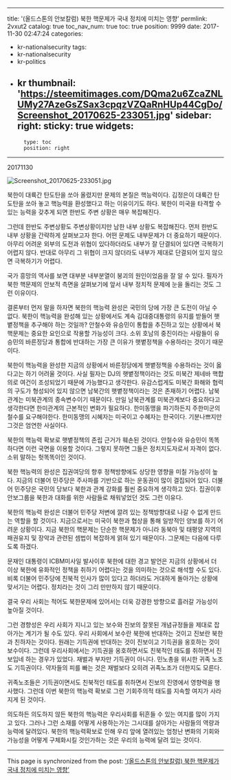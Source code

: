 
---
title: '(올드스톤의 안보칼럼) 북한 핵문제가 국내 정치에 미치는 영향'
permlink: 2vxut2
catalog: true
toc_nav_num: true
toc: true
position: 9999
date: 2017-11-30 02:47:24
categories:
- kr-nationalsecurity
tags:
- kr-nationalsecurity
- kr-politics
- kr
thumbnail: 'https://steemitimages.com/DQma2u6ZcaZNLUMy27AzeGsZSax3cpqzVZQaRnHUp44CgDo/Screenshot_20170625-233051.jpg'
sidebar:
    right:
        sticky: true
widgets:
    -
        type: toc
        position: right
---


20171130

![Screenshot_20170625-233051.jpg](https://steemitimages.com/DQma2u6ZcaZNLUMy27AzeGsZSax3cpqzVZQaRnHUp44CgDo/Screenshot_20170625-233051.jpg)


북한이 대륙간 탄도탄을 쏘아 올렸지만 문제의 본질은 핵능력이다. 김정은이 대륙간 탄도탄을 쏘아 놓고 핵능력을 환성했다고 하는 이유이기도 하다. 북한이 미국을 타격할 수 있는 능력을 갖추게 되면 한반도 주변 상황은 매우 복잡해진다. 

그런데 한반도 주변상황도 주변상황이지만 남한 내부 상황도 복잡해진다. 먼저 한반도 내부 상황을 간략하게 살펴보고자 한다. 어떤 문제도 내부문제가 더 중요하기 때문이다. 아무리 어려운 외부의 도전과 위협이 있다하더라도 내부가 잘 단결되어 있다면 극복하기 어렵지 않다. 반대로 아무리 그 위협이 크지 않더라도 내부가 제대로 단결되어 있지 않으면 극복하기가 어렵다. 

국가 흥망의 역사를 보면 대부분 내부분열이 붕괴의 원인이었음을 잘 알 수 있다. 필자가 북한 핵문제의 안보적 측면을 살펴보기에 앞서 내부 정치적 문제에 눈을 돌리는 것도 그런 이유이다. 

결론부터 먼저 말을 하자면 북한의 핵능력 완성은 국민의 당에 가장 큰 도전이 아닐 수 없다. 북한이 핵능력을 완성해 있는 상황에서도 계속 김대중대통령의 유지를 받들어 햇볕정책을 추구해야 하는 것일까? 안철수와 유승민이 통합을 추진하고 있는 상황에서 북핵문제는 중요한 요인으로 작용할 가능성이 크다. 소위 호남의 중진이라는 사람들이 유승민의 바른정당과 통합에 반대하는 가장 큰 이유가 햇볕정책을 수용하라는 것이기 때문이다. 

북한이 핵능력을 완성한 지금의 상황에서 바른정당에게 햇볕정책을 수용하라는 것이 옳다고는 하기 어려울 것이다. 사실 필자는 DJ의 햇볕정책이라는 것도 미북간 제네바 핵합의로 여건이 조성되었기 때문에 가능했다고 생각한다. 유감스럽게도 미북간 화해와 협력의 구도가 형성되어 있지 않으면 남북간의 햇볕정책이라는 것은 존재하기 어렵다. 남북관계는 미북관계의 종속변수이기 때문이다. 만일 남북관계를 미북관계보다 중요하다고 생각한다면 한미관계의 근본적인 변화가 필요하다. 한미동맹을 파기하든지 주한미군의 철수를 요구해야한다. 한미동맹의 시혜자는 미국이고 수혜자는 한국이다. 기분나쁘지만 그것은 엄연한 사실이다. 

북한의 핵능력 확보로 햇볕정책의 존립 근거가 훼손된 것이다. 안철수와 유승민이 똑똑하다면 이런 국면을 이용할 것이다. 그렇지 못하면 그들은 정치지도자로서 자격이 없다. 소위 말하는 헛똑똑이인 것이다. 

북한 핵능력의 완성은 집권여당의 향후 정책방향에도 상당한 영향을 미칠 가능성이 높다. 지금의 더불어 민주당은 주사파를 기반으로 하는 운동권이 많이 결집되어 있다. 더불어 민주당은 국민의 당보다 북한과 관계 강화를 훨씬 중요하게 생각하고 있다.  집권이후 안보그룹을 북한과 대화를 위한 사람들로 채워넣었던 것도 그런 이유다. 

북한의 핵능력 완성은 더불어 민주당 저변에 깔려 있는 정책방향대로 나갈 수 없게 만드는 역할을 할 것이다. 지금으로서는 미국이 북한과 협상을 통해 일방적인 양보를 하기 어려운 상황이다. 지금 북한의 핵문제는 단순한 핵문제가 아니라 동북아 및 태평양 지역의 패권유지 및 장악과 관련된 셈법이 복잡하게 얽혀 있기 때문이다. 그문제는 다음에 다루도록 하겠다. 

문재인 대통령이 ICBM미사일 발사이후 북한에 대한 경고 발언은 지금의 상황에서 더 이상 북한에 유화적인 정책을 취하기 어렵다는 것을 의미하는 것으로 해석할 수도 있다. 비록 더불어 민주당에 친북적 인사가 많이 있다고 하더라도 거대하게 돌아가는 상황에 맞서기는 어렵다. 정치라는 것이 그리 만만하지 않기 때문이다. 

결국 우리 사회는 적어도 북한문제에 있어서는 더욱 강경한 방향으로 흘러갈 가능성이 높아질 것이다. 

그런 경향성은 우리 사회가 지니고 있는 보수와 진보의 잘못된 개념규정들을 제대로 잡아가는 계기가 될 수도 있다. 
우리 사회에서 보수란 북한에 반대하는 것이고 진보란 북한과 친하자는 것이다. 
원래는 기득권에 반대하는 것이 진보이고 기득권을 옹호하는 것이 보수이다. 
그런데 우리사회에서는 기득권을 옹호하면서도 친북적인 태도를 취하면서 진보입네 하는 경우가 있었다. 재벌과 부자만 기득권이 아니다. 민노총을 위시한 귀족 노조도 기득권이다. 약자들의 피를 빠는 것은 재벌보다 오히려 귀족노조가 더한지도 모른다. 

귀족노조들은 기득권이면서도 친북적인 태도를 취하면서 진보의 진영에서 영향력을 행사했다. 그런데 이번 북한의 핵능력 확보로 그런 기회주의적 태도를 지속할 여지가 사라지게 된 것이다. 

의도하든 의도하지 않든 북한의 핵능력은 우리사회를 뒤흔들 수 있는 여지를 많이 가지고 있다. 그러나 그런 소재를 어떻게 사용하는가는 그시대를 살아가는 사람들의 역량과 능력에 달려있다. 북한의 핵능력확보로 인해 우리 앞에 열려있는 엄청난 변화의 기회와 가능성을 어떻게 구체화시킬 것인가하는 것은 우리의 능력에 달려 있는 것이다.

- - -

This page is synchronized from the post: ['(올드스톤의 안보칼럼) 북한 핵문제가 국내 정치에 미치는 영향'](https://steemit.com/@oldstone/2vxut2)
